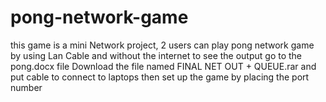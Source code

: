 # pong-network-game
this game is a mini Network project, 2 users can play pong network game by using  Lan Cable and without the internet
to see the output go to the pong.docx file
Download the file named FINAL NET OUT + QUEUE.rar and put cable to connect to laptops then set up the game by placing the port number

